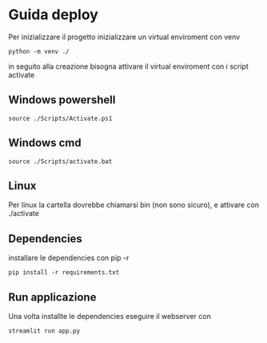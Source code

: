 # Guida deploy
Per inizializzare il progetto inizializzare un virtual enviroment con venv

    python -m venv ./
in seguito alla creazione bisogna attivare il virtual enviroment con i script activate
## Windows powershell

    source ./Scripts/Activate.ps1

## Windows cmd
    
    source ./Scripts/activate.bat

## Linux
Per linux la cartella dovrebbe chiamarsi bin (non sono sicuro), e attivare con ./activate
## Dependencies
installare le dependencies con pip -r

    pip install -r requirements.txt
## Run applicazione
Una volta installte le dependencies eseguire il webserver con 

    streamlit run app.py
